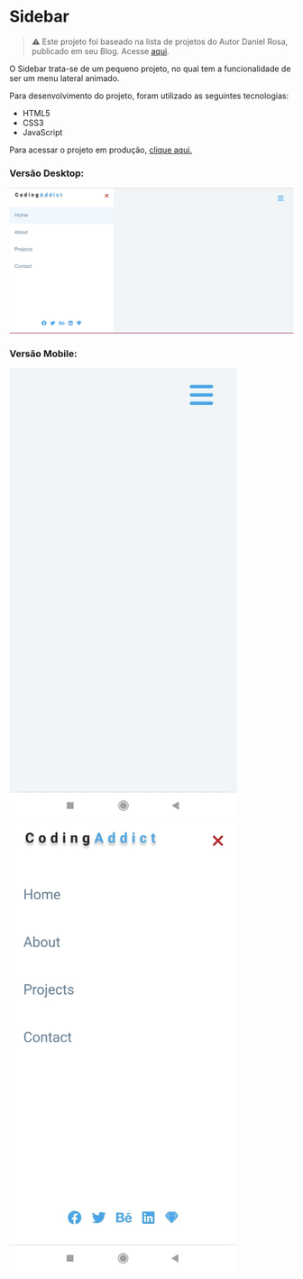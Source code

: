 # Sidebar

>⚠️ Este projeto foi baseado na lista de projetos do Autor Daniel Rosa, publicado em seu Blog. Acesse [aqui](https://www.freecodecamp.org/portuguese/news/40-projetos-em-javascript-para-iniciantes-ideias-simples-para-comecar-a-programar-em-js/).

O Sidebar trata-se de um pequeno projeto, no qual tem a funcionalidade de ser um menu lateral animado.

Para desenvolvimento do projeto, foram utilizado as seguintes tecnologias:
- HTML5
- CSS3
- JavaScript

Para acessar o projeto em produção, [clique aqui.](https://gtm35.github.io/Sidebar/)

### Versão Desktop:
<img src="Assets/github/desktop.png" />

### Versão Mobile:
<img src="Assets/github/mobile.jpeg" height="800" />
<img src="Assets/github/mobile2.jpeg" height="800" />
